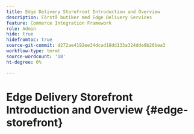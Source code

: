 ```yaml
---
title: Edge Delivery Storefront Introduction and Overview
description: Förstå butiker med Edge Delivery Services
feature: Commerce Integration Framework
role: Admin
hide: true
hidefromtoc: true
source-git-commit: d272ae4192ee34dcad18dd133a324dde9b20bea3
workflow-type: tm+mt
source-wordcount: '18'
ht-degree: 0%

---
```



# Edge Delivery Storefront Introduction and Overview {#edge-storefront}
